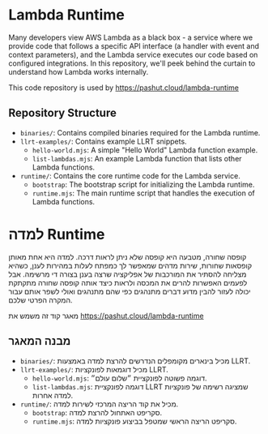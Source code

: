 # Lambda Runtime
Many developers view AWS Lambda as a black box - a service where we provide code that follows a specific API interface (a handler with event and context parameters), and the Lambda service executes our code based on configured integrations. In this repository, we'll peek behind the curtain to understand how Lambda works internally.

This code repository is used by https://pashut.cloud/lambda-runtime

## Repository Structure

- `binaries/`: Contains compiled binaries required for the Lambda runtime.
- `llrt-examples/`: Contains example LLRT snippets.
  - `hello-world.mjs`: A simple "Hello World" Lambda function example.
  - `list-lambdas.mjs`: An example Lambda function that lists other Lambda functions.
- `runtime/`: Contains the core runtime code for the Lambda service.
  - `bootstrap`: The bootstrap script for initializing the Lambda runtime.
  - `runtime.mjs`: The main runtime script that handles the execution of Lambda functions.


# למדה Runtime
קופסה שחורה, מטבעה היא קופסה שלא ניתן לראות דרכה. למדה היא אחת מאותן קופסאות שחורות, שירות מדהים שמאפשר לך כמפתח לעלות במהירות לענן, כשהיא מצליחה להסתיר את המורכבות של אפליקציה שרצה בענן בצורה די מרשימה. אבל לפעמים האפשרות להרים את המכסה ולראות כיצד אותה קופסה שחורה מתקתקת יכולה לעזור להבין מדוע דברים מתנהגים כפי שהם מתנהגים  ואולי לשפר אותם עבור המקרה הפרטי שלכם.

מאגר קוד זה משמש את https://pashut.cloud/lambda-runtime

## מבנה המאגר

- `binaries/`: מכיל בינארים מקומפלים הנדרשים להרצת למדה באמצעות LLRT.
- `llrt-examples/`: מכיל דוגמאות לפונקציות LLRT.
  - `hello-world.mjs`: דוגמה פשוטה לפונקציית ״שלום עולם״.
  - `list-lambdas.mjs`: דוגמה לפונקציית LLRT שמציגה רשימה של פונקציות למדה אחרות.
- `runtime/`: מכיל את קוד הריצה המרכזי לשירות למדה.
  - `bootstrap`: סקריפט האתחול להרצת למדה.
  - `runtime.mjs`: סקריפט הריצה הראשי שמטפל בביצוע פונקציות למדה.